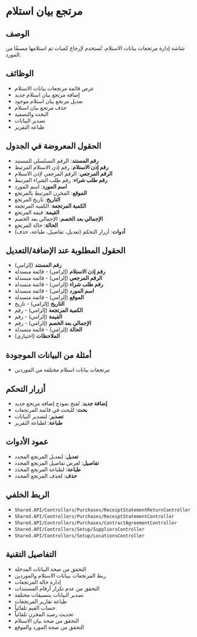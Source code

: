 # مرتجع بيان استلام

## الوصف
شاشة إدارة مرتجعات بيانات الاستلام، تُستخدم لإرجاع كميات تم استلامها مسبقًا من المورد.

## الوظائف
- عرض قائمة مرتجعات بيانات الاستلام
- إضافة مرتجع بيان استلام جديد
- تعديل مرتجع بيان استلام موجود
- حذف مرتجع بيان استلام
- البحث والتصفية
- تصدير البيانات
- طباعة التقرير

## الحقول المعروضة في الجدول
- **رقم المستند**: الرقم التسلسلي للمستند
- **رقم إذن الاستلام**: رقم إذن الاستلام المرتبط
- **الرقم المرجعي**: الرقم المرجعي لإذن الاستلام
- **رقم طلب شراء**: رقم طلب الشراء المرتبط
- **اسم المورد**: اسم المورد
- **الموقع**: المخزن المرتبط بالمرتجع
- **التاريخ**: تاريخ المرتجع
- **الكمية المرتجعة**: الكمية المرتجعة
- **القيمة**: قيمة المرتجع
- **الإجمالي بعد الخصم**: الإجمالي بعد الخصم
- **الحالة**: حالة المرتجع
- **أدوات**: أزرار التحكم (تعديل، تفاصيل، طباعة، حذف)

## الحقول المطلوبة عند الإضافة/التعديل
- **رقم المستند** (إلزامي)
- **رقم إذن الاستلام** (إلزامي) - قائمة منسدلة
- **الرقم المرجعي** (إلزامي) - قائمة منسدلة
- **رقم طلب شراء** (إلزامي) - قائمة منسدلة
- **اسم المورد** (إلزامي) - قائمة منسدلة
- **الموقع** (إلزامي) - قائمة منسدلة
- **التاريخ** (إلزامي) - تاريخ
- **الكمية المرتجعة** (إلزامي) - رقم
- **القيمة** (إلزامي) - رقم
- **الإجمالي بعد الخصم** (إلزامي) - رقم
- **الحالة** (إلزامي) - قائمة منسدلة
- **الملاحظات** (اختياري)

## أمثلة من البيانات الموجودة
- مرتجعات بيانات استلام مختلفة من الموردين

## أزرار التحكم
- **إضافة جديد**: لفتح نموذج إضافة مرتجع جديد
- **بحث**: للبحث في قائمة المرتجعات
- **تصدير**: لتصدير البيانات
- **طباعة**: لطباعة التقرير

## عمود الأدوات
- **تعديل**: لتعديل المرتجع المحدد
- **تفاصيل**: لعرض تفاصيل المرتجع المحدد
- **طباعة**: لطباعة المرتجع المحدد
- **حذف**: لحذف المرتجع المحدد

## الربط الخلفي
- `Shared.API/Controllers/Purchases/ReceiptStatementReturnController`
- `Shared.API/Controllers/Purchases/ReceiptStatementController`
- `Shared.API/Controllers/Purchases/ContractAgreementController`
- `Shared.API/Controllers/Setup/SuppliersController`
- `Shared.API/Controllers/Setup/LocationsController`

## التفاصيل التقنية
- التحقق من صحة البيانات المدخلة
- ربط المرتجعات ببيانات الاستلام والموردين
- إدارة حالة المرتجعات
- التحقق من عدم تكرار أرقام المستندات
- تصدير البيانات بتنسيقات مختلفة
- طباعة تقارير المرتجعات
- حساب القيم تلقائياً
- تحديث رصيد المخزن تلقائياً
- التحقق من صحة بيان الاستلام
- التحقق من صحة المورد والموقع
